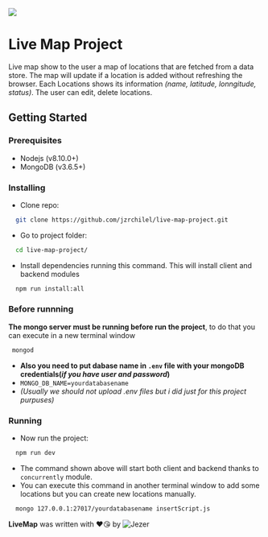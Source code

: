 ![](https://cdn.docsie.io/boo_PFvw8YhwIwx2RtSiK/6fbfb9d6-2be9-7261-365a-0b20fe81f2a9jezer_banner_(1).jpg)
# Live Map Project 
Live map show to the user a map of locations that are fetched from a data store. The map will update if a location is added without refreshing the browser. Each Locations shows its information *(name, latitude, lonngitude, status)*. The user can edit, delete locations.

## Getting Started 
### Prerequisites
* Nodejs (v8.10.0+)
* MongoDB (v3.6.5+)

### Installing
* Clone repo:
```sh
  git clone https://github.com/jzrchilel/live-map-project.git
```
* Go to project folder:
```sh
  cd live-map-project/
```
* Install dependencies running this command. This will install client and backend modules
```sh
  npm run install:all
```
### Before runnning
 **The mongo server must be running before run the project**, to do that you can execute in a new terminal window
```sh
 mongod
```
* **Also you need to put dabase name in `.env` file with your mongoDB credentials(*if you have user and password*)**
* `MONGO_DB_NAME=yourdatabasename` 
* *(Usually we should not upload .env files but i did just for this project purpuses)*

### Running
* Now run the project:
```sh
  npm run dev
```
* The command shown above will start both client and backend thanks to `concurrently` module.
* You can execute this command in another terminal window to add some locations but you can create new locations manually.
```sh
  mongo 127.0.0.1:27017/yourdatabasename insertScript.js
```

**LiveMap** was written with ❤️😘 by ![Jezer](https://cdn.docsie.io/boo_PFvw8YhwIwx2RtSiK/14f4a1d0-29c1-5f38-39a9-7fd3a8c337deWebp.net_resizeimage.png) 
